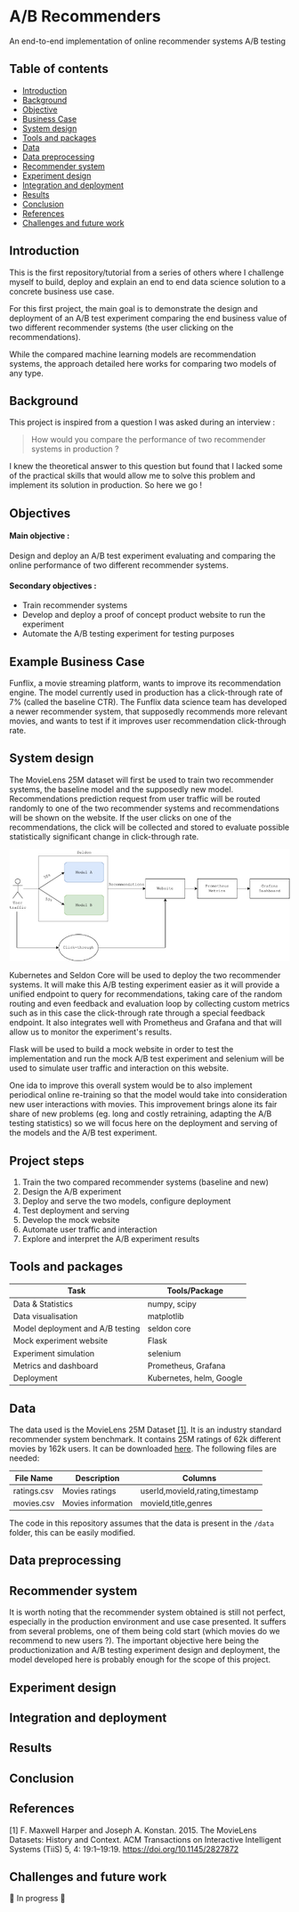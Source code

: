 # A/B Recommenders
An end-to-end implementation of online recommender systems A/B testing

## Table of contents
* [Introduction](#introduction)
* [Background](#background)
* [Objective](#objectives)
* [Business Case](#business-case)
* [System design](#system-design)
* [Tools and packages](#tools-and-packages)
* [Data](#data)
* [Data preprocessing](#data-preprocessing)
* [Recommender system](#recommender-system)
* [Experiment design](#experiment-design)
* [Integration and deployment](#integration-and-deployment)
* [Results](#results)
* [Conclusion](#conclusion)
* [References](#references)
* [Challenges and future work](#challenges-and-future-work)

## Introduction

This is the first repository/tutorial from a series of others where I challenge myself to build, deploy and 
explain an end to end data science solution to a concrete business use case.

For this first project, the main goal is to demonstrate the design and deployment of an A/B test experiment comparing
the end business value of two different recommender systems (the user clicking on the recommendations).

While the compared machine learning models are recommendation systems, the approach detailed here works for comparing
two models of any type.
## Background

This project is inspired from a question I was asked during an interview : 
> How would you compare the performance of two recommender systems in production ?

I knew the theoretical answer to this question but found that I lacked some of the 
practical skills that would allow me to solve this problem and implement its solution in production.
So here we go !

## Objectives

#### Main objective :
Design and deploy an A/B test experiment evaluating and comparing the online performance of two different recommender 
systems.
#### Secondary objectives : 
* Train recommender systems
* Develop and deploy a proof of concept product website to run the experiment
* Automate the A/B testing experiment for testing purposes

## Example Business Case

Funflix, a movie streaming platform, wants to improve its recommendation engine. The model currently used in production 
has a click-through rate of 7% (called the baseline CTR). The Funflix data science team has developed
a newer recommender system, that supposedly recommends more relevant movies, and wants to test if it improves
user recommendation click-through rate.

## System design

The MovieLens 25M dataset will first be used to train two recommender systems, the baseline model and the supposedly
new model.
Recommendations prediction request from user traffic will be routed randomly to one of the two recommender
systems and recommendations will be shown on the website. If the user clicks on one of the recommendations, 
the click will be collected and stored to evaluate possible statistically significant change in click-through rate.

![System diagram](./ressources/system_diagram.png)

Kubernetes and Seldon Core will be used to deploy the two recommender systems. It will make this A/B testing experiment easier as
it will provide a unified endpoint to query for recommendations, taking care of the random routing and even feedback
and evaluation loop by collecting custom metrics such as in this case the click-through rate through a 
special feedback endpoint. It also integrates well with Prometheus and Grafana and that will allow us 
to monitor the experiment's results.

Flask will be used to build a mock website in order to test the implementation and run the mock A/B test experiment 
and selenium will be used to simulate user traffic and interaction on this website.

One ida to improve this overall system would be to also implement periodical online re-training so that the model 
would take into consideration new user interactions with movies. This improvement brings alone its fair share
of new problems (eg. long and costly retraining, adapting the A/B testing statistics) so we will focus here on the
deployment and serving of the models and the A/B test experiment.

## Project steps

1. Train the two compared recommender systems (baseline and new)
2. Design the A/B experiment
3. Deploy and serve the two models, configure deployment
4. Test deployment and serving
5. Develop the mock website
6. Automate user traffic and interaction
7. Explore and interpret the A/B experiment results

## Tools and packages

| Task        | Tools/Package                   |
|-------------|---------------------------------|
|Data & Statistics| numpy, scipy|
|Data visualisation| matplotlib|
| Model deployment and A/B testing | seldon core |
| Mock experiment website | Flask |
| Experiment simulation | selenium |
| Metrics and dashboard | Prometheus, Grafana |
| Deployment | Kubernetes, helm, Google |

## Data

The data used is the MovieLens 25M Dataset [[1]](#1). It is an industry standard recommender system benchmark. 
It contains 25M ratings of 62k different movies by 162k users. It can be downloaded 
[here](https://grouplens.org/datasets/movielens/). The following files are needed:

| File Name   | Description        | Columns                         |
|-------------|--------------------|---------------------------------|
| ratings.csv | Movies ratings     | userId,movieId,rating,timestamp |
| movies.csv  | Movies information | movieId,title,genres            |

The code in this repository assumes that the data is present in the ```/data``` folder, this can be easily modified.

## Data preprocessing

## Recommender system

It is worth noting that the recommender system obtained is still not perfect, especially in the production environment 
and use case presented. It suffers from several problems, one of them being cold start (which movies do we 
recommend to new users ?). The important objective here being the productionization and A/B testing experiment design
and deployment, the model developed here is probably enough for the scope of this project.

## Experiment design

## Integration and deployment

## Results

## Conclusion

## References

<a id="1">[1]</a> 
F. Maxwell Harper and Joseph A. Konstan. 2015. The MovieLens Datasets: History and Context. ACM Transactions on 
Interactive Intelligent Systems (TiiS) 5, 4: 19:1–19:19. https://doi.org/10.1145/2827872

## Challenges and future work
🚧 In progress 🚧